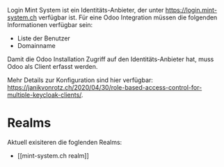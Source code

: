 Login Mint System ist ein Identitäts-Anbieter, der unter https://login.mint-system.ch verfügbar ist. Für eine Odoo Integration müssen die folgenden Informationen verfügbar sein:

* Liste der Benutzer
* Domainname

Damit die Odoo Installation Zugriff auf den Identitäts-Anbieter hat, muss Odoo als Client erfasst werden.

Mehr Details zur Konfiguration sind hier verfügbar: https://janikvonrotz.ch/2020/04/30/role-based-access-control-for-multiple-keycloak-clients/.

# Realms

Aktuell exisiteren die foglenden Realms:

* [[mint-system.ch realm]]